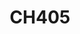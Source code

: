 ---
layout: course
title: CH405
department: Chemistry
name: Our Health and Medicine
type: Theory
description: The study of the human mind and body, how these function, how they interact and utmost importance in ensuring human well-being.
instructor: Prof. Nilkamal Mahanta
prerequisites:
semestertype: Full
level: UG/PG
lectures: 3
tutorials: 0
practicals: 0
credits: 6
email: neel@iitdh.ac.in
syllabus: "Health and nutrition, role of different nutrients (carbohydrates, proteins, fats, vitamins, and minerals), diet and metabolism, basic introduction to human physiology, communicable diseases (common bacterial and fungal infections, antibiotics and resistance, common viral infections, corona virus (SARS, MERS, SARS- COV-2), vaccine and antivirals, non-communicable diseases (diabetes, cancer), basic medicinal chemistry, preventative and community medicine, health policies, healthcare system, health awareness and best practices. This course is designed to spread awareness among students on the best practices to maintain a good health and to emphasize on the role of diet and nutrition. It will also encompass common diseases that we encounter often and various ways to prevent and mitigate them with the basic understanding of human physiology and medicinal chemistry. In the wake of this global COVID- 19 pandemic, fundamental information on good health and community medicine as well as healthcare system/policies has become indispensable. This course will provide the necessary foundation on the mechanism of various commonly used drugs, preventative medicine, and suitable family health practices which will facilitate one in making informed decisions on prevention, diagnosis, treatment, care, and support when required."
references: 
    - "Oxford textbook of medicine: Infection ed. by David Warrell and Timothy Cox, 1st edition, OUP, 2012."
    - Textbook of community medicine ed. by Rajvir Bhalwar, 2nd edition, Wolters Kluwer, 2017.
    - Koneman's textbook of diagnostic microbiology, 7th edition, Wolters Kluwer, 2017.
    - Principles of therapeutic nutrition and dietetics, by Avantina Sharma, 1st edition, CBS, 2017.
    - Textbook of medical biochemistry by Rajinder Chawla, E.H. El-Metwally and Suchanda Sahu, 2nd edition  Wolters Kluwer, 2017.
    - An introduction to medicinal chemistry by Graham L. Patrick, 3rd edition, OUP, 2005.
permalink: /:title/
---
